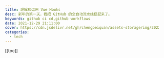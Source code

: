 ```yaml
---
title: 理解和运用 Vue Hooks
desc: 新年的第一天，我把 GitHub 的全自动流水线搭起来了。
keywords: github ci cd,github workflows
date: 2021-12-29 21:11:00
cover: https://cdn.jsdelivr.net/gh/chengpeiquan/assets-storage/img/2022/01/20220104003636.jpg
categories:
  - tech
---
```


[[toc]]

